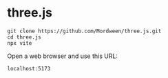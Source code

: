 # three.js

```
git clone https://github.com/Mordween/three.js.git
cd three.js
npx vite
```

Open a web browser and use this URL:
```
localhost:5173
```
